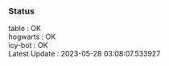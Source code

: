 ### Status


table : OK  
hogwarts : OK  
icy-bot : OK  
Latest Update : 2023-05-28 03:08:07.533927
